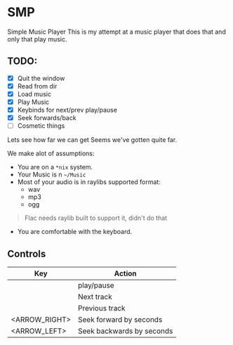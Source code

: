# SMP

Simple Music Player
This is my attempt at a music player that does that and only that
play music.

## TODO:
- [x] Quit the window
- [x] Read from dir
- [x] Load music
- [x] Play Music
- [x] Keybinds for next/prev play/pause
- [x] Seek forwards/back
- [ ] Cosmetic things

Lets see how far we can get
Seems we've gotten quite far.

We make alot of assumptions:
- You are on a `*nix` system.
- Your Music is n `~/Music`
- Most of your audio is in raylibs supported format:
    - wav
    - mp3
    - ogg
> Flac needs raylib built to support it, didn't do that
- You are comfortable with the keyboard.

## Controls

| Key           | Action                    |
| ---           | ---                       |
| <SPACE>       | play/pause                |
| <N>           | Next track                |
| <P>           | Previous track            |
| <ARROW_RIGHT> | Seek forward by seconds   |
| <ARROW_LEFT>  | Seek backwards by seconds |


